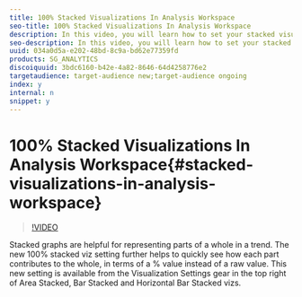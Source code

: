 ```yaml
---
title: 100% Stacked Visualizations In Analysis Workspace
seo-title: 100% Stacked Visualizations In Analysis Workspace
description: In this video, you will learn how to set your stacked visualizations as percentages instead of only raw values.
seo-description: In this video, you will learn how to set your stacked visualizations as percentages instead of only raw values.
uuid: 034a0d5a-e202-48bd-8c9a-bd62e77359fd
products: SG_ANALYTICS
discoiquuid: 3bdc6160-b42e-4a82-8646-64d4258776e2
targetaudience: target-audience new;target-audience ongoing
index: y
internal: n
snippet: y
---
```


# 100% Stacked Visualizations In Analysis Workspace{#stacked-visualizations-in-analysis-workspace}

>[!VIDEO](https://video.tv.adobe.com/v/23131/?quality=12)

Stacked graphs are helpful for representing parts of a whole in a trend. The new 100% stacked viz setting further helps to quickly see how each part contributes to the whole, in terms of a % value instead of a raw value. This new setting is available from the Visualization Settings gear in the top right of Area Stacked, Bar Stacked and Horizontal Bar Stacked vizs.
